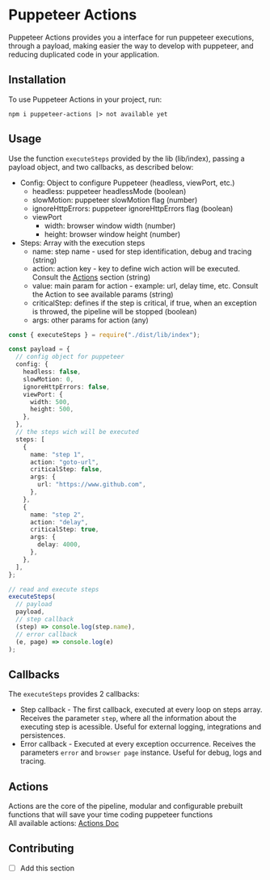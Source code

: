 # Puppeteer Actions

Puppeteer Actions provides you a interface for run puppeteer executions, through a payload, making easier the way to develop with puppeteer, and reducing duplicated code in your application.

## Installation

To use Puppeteer Actions in your project, run:

```
npm i puppeteer-actions |> not available yet
```

## Usage

Use the function `executeSteps` provided by the lib (lib/index), passing a payload object, and two callbacks, as described below:

- Config: Object to configure Puppeteer (headless, viewPort, etc.)
  - headless: puppeteer headlessMode (boolean)
  - slowMotion: puppeteer slowMotion flag (number)
  - ignoreHttpErrors: puppeteer ignoreHttpErrors flag (boolean)
  - viewPort
    - width: browser window width (number)
    - height: browser window height (number)
- Steps: Array with the execution steps
  - name: step name - used for step identification, debug and tracing (string)
  - action: action key - key to define wich action will be executed. Consult the [Actions](#actions) section (string)
  - value: main param for action - example: url, delay time, etc. Consult the Action to see available params (string)
  - criticalStep: defines if the step is critical, if true, when an exception is throwed, the pipeline will be stopped (boolean)
  - args: other params for action (any)

```ts
const { executeSteps } = require("./dist/lib/index");

const payload = {
  // config object for puppeteer
  config: {
    headless: false,
    slowMotion: 0,
    ignoreHttpErrors: false,
    viewPort: {
      width: 500,
      height: 500,
    },
  },
  // the steps wich will be executed
  steps: [
    {
      name: "step 1",
      action: "goto-url",
      criticalStep: false,
      args: {
        url: "https://www.github.com",
      },
    },
    {
      name: "step 2",
      action: "delay",
      criticalStep: true,
      args: {
        delay: 4000,
      },
    },
  ],
};

// read and execute steps
executeSteps(
  // payload
  payload,
  // step callback
  (step) => console.log(step.name),
  // error callback
  (e, page) => console.log(e)
);
```

## Callbacks

The `executeSteps` provides 2 callbacks:

- Step callback - The first callback, executed at every loop on steps array. Receives the parameter `step`, where all the information about the executing step is acessible. Useful for external logging, integrations and persistences.
- Error callback - Executed at every exception occurrence. Receives the parameters `error` and `browser page` instance. Useful for debug, logs and tracing.

## Actions

Actions are the core of the pipeline, modular and configurable prebuilt functions that will save your time coding puppeteer functions
<br>
All available actions: [Actions Doc](./ACTIONS.md)

## Contributing

- [ ] Add this section
